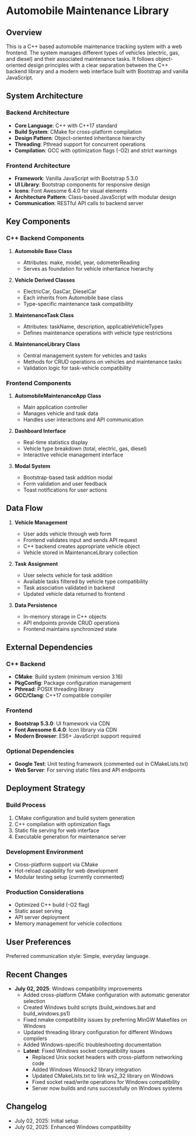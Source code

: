 # Automobile Maintenance Library

## Overview

This is a C++ based automobile maintenance tracking system with a web frontend. The system manages different types of vehicles (electric, gas, and diesel) and their associated maintenance tasks. It follows object-oriented design principles with a clear separation between the C++ backend library and a modern web interface built with Bootstrap and vanilla JavaScript.

## System Architecture

### Backend Architecture
- **Core Language**: C++ with C++17 standard
- **Build System**: CMake for cross-platform compilation
- **Design Pattern**: Object-oriented inheritance hierarchy
- **Threading**: Pthread support for concurrent operations
- **Compilation**: GCC with optimization flags (-O2) and strict warnings

### Frontend Architecture
- **Framework**: Vanilla JavaScript with Bootstrap 5.3.0
- **UI Library**: Bootstrap components for responsive design
- **Icons**: Font Awesome 6.4.0 for visual elements
- **Architecture Pattern**: Class-based JavaScript with modular design
- **Communication**: RESTful API calls to backend server

## Key Components

### C++ Backend Components

1. **Automobile Base Class**
   - Attributes: make, model, year, odometerReading
   - Serves as foundation for vehicle inheritance hierarchy

2. **Vehicle Derived Classes**
   - ElectricCar, GasCar, DieselCar
   - Each inherits from Automobile base class
   - Type-specific maintenance task compatibility

3. **MaintenanceTask Class**
   - Attributes: taskName, description, applicableVehicleTypes
   - Defines maintenance operations with vehicle type restrictions

4. **MaintenanceLibrary Class**
   - Central management system for vehicles and tasks
   - Methods for CRUD operations on vehicles and maintenance tasks
   - Validation logic for task-vehicle compatibility

### Frontend Components

1. **AutomobileMaintenanceApp Class**
   - Main application controller
   - Manages vehicle and task data
   - Handles user interactions and API communication

2. **Dashboard Interface**
   - Real-time statistics display
   - Vehicle type breakdown (total, electric, gas, diesel)
   - Interactive vehicle management interface

3. **Modal System**
   - Bootstrap-based task addition modal
   - Form validation and user feedback
   - Toast notifications for user actions

## Data Flow

1. **Vehicle Management**
   - User adds vehicle through web form
   - Frontend validates input and sends API request
   - C++ backend creates appropriate vehicle object
   - Vehicle stored in MaintenanceLibrary collection

2. **Task Assignment**
   - User selects vehicle for task addition
   - Available tasks filtered by vehicle type compatibility
   - Task association validated in backend
   - Updated vehicle data returned to frontend

3. **Data Persistence**
   - In-memory storage in C++ objects
   - API endpoints provide CRUD operations
   - Frontend maintains synchronized state

## External Dependencies

### C++ Backend
- **CMake**: Build system (minimum version 3.16)
- **PkgConfig**: Package configuration management
- **Pthread**: POSIX threading library
- **GCC/Clang**: C++17 compatible compiler

### Frontend
- **Bootstrap 5.3.0**: UI framework via CDN
- **Font Awesome 6.4.0**: Icon library via CDN
- **Modern Browser**: ES6+ JavaScript support required

### Optional Dependencies
- **Google Test**: Unit testing framework (commented out in CMakeLists.txt)
- **Web Server**: For serving static files and API endpoints

## Deployment Strategy

### Build Process
1. CMake configuration and build system generation
2. C++ compilation with optimization flags
3. Static file serving for web interface
4. Executable generation for maintenance server

### Development Environment
- Cross-platform support via CMake
- Hot-reload capability for web development
- Modular testing setup (currently commented)

### Production Considerations
- Optimized C++ build (-O2 flag)
- Static asset serving
- API server deployment
- Memory management for vehicle collections

## User Preferences

Preferred communication style: Simple, everyday language.

## Recent Changes

- **July 02, 2025**: Windows compatibility improvements
  - Added cross-platform CMake configuration with automatic generator selection
  - Created Windows build scripts (build_windows.bat and build_windows.ps1)
  - Fixed nmake compatibility issues by preferring MinGW Makefiles on Windows
  - Updated threading library configuration for different Windows compilers
  - Added Windows-specific troubleshooting documentation
  - **Latest**: Fixed Windows socket compatibility issues
    - Replaced Unix socket headers with cross-platform networking code
    - Added Windows Winsock2 library integration
    - Updated CMakeLists.txt to link ws2_32 library on Windows
    - Fixed socket read/write operations for Windows compatibility
    - Server now builds and runs successfully on Windows systems

## Changelog

- July 02, 2025: Initial setup
- July 02, 2025: Enhanced Windows compatibility